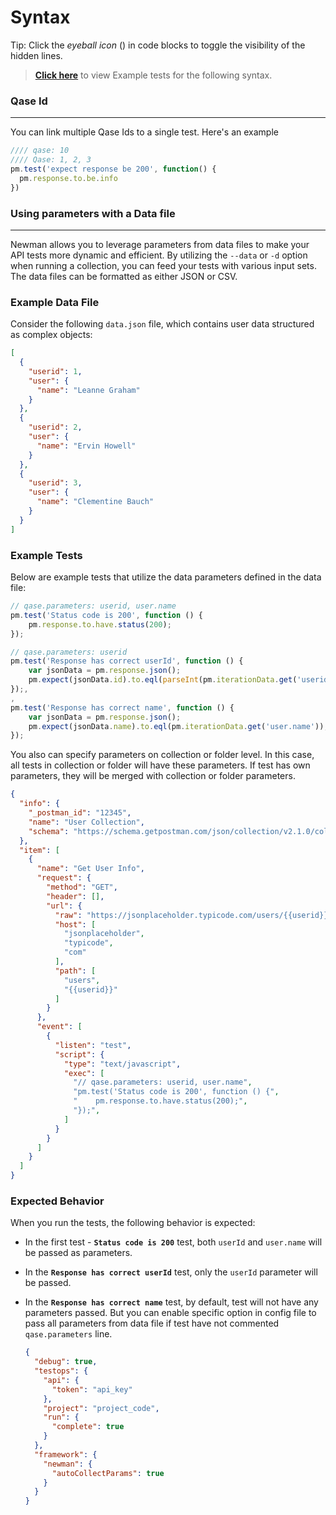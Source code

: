# Syntax

Tip: Click the _eyeball icon_ (<i class="fa fa-eye"></i>) in code blocks to toggle the visibility of the hidden lines.

> [**Click here**](https://github.com/cskmnrpt/qase-newman/tree/main/collections) to view Example tests for the following syntax.


### Qase Id
---

You can link multiple Qase Ids to a single test. Here's an example

```js
//// qase: 10
//// Qase: 1, 2, 3
pm.test('expect response be 200', function() {
  pm.response.to.be.info
})
```

### Using parameters with a Data file
--- 

Newman allows you to leverage parameters from data files to make your API tests more dynamic and efficient. By utilizing
the `--data` or `-d` option when running a collection, you can feed your tests with various input sets. The data files
can be formatted as either JSON or CSV.

### Example Data File

Consider the following `data.json` file, which contains user data structured as complex objects:

```json
[
  {
    "userid": 1,
    "user": {
      "name": "Leanne Graham"
    }
  },
  {
    "userid": 2,
    "user": {
      "name": "Ervin Howell"
    }
  },
  {
    "userid": 3,
    "user": {
      "name": "Clementine Bauch"
    }
  }
]
```

### Example Tests

Below are example tests that utilize the data parameters defined in the data file:

```javascript
// qase.parameters: userid, user.name
pm.test('Status code is 200', function () {
    pm.response.to.have.status(200);
});

// qase.parameters: userid
pm.test('Response has correct userId', function () {
    var jsonData = pm.response.json();
    pm.expect(jsonData.id).to.eql(parseInt(pm.iterationData.get('userid')));
});,
,
pm.test('Response has correct name', function () {
    var jsonData = pm.response.json();
    pm.expect(jsonData.name).to.eql(pm.iterationData.get('user.name'));
});
```

You also can specify parameters on collection or folder level. In this case, all tests in collection or folder will have
these parameters. If test has own parameters, they will be merged with collection or folder parameters.

```json
{
  "info": {
    "_postman_id": "12345",
    "name": "User Collection",
    "schema": "https://schema.getpostman.com/json/collection/v2.1.0/collection.json"
  },
  "item": [
    {
      "name": "Get User Info",
      "request": {
        "method": "GET",
        "header": [],
        "url": {
          "raw": "https://jsonplaceholder.typicode.com/users/{{userid}}",
          "host": [
            "jsonplaceholder",
            "typicode",
            "com"
          ],
          "path": [
            "users",
            "{{userid}}"
          ]
        }
      },
      "event": [
        {
          "listen": "test",
          "script": {
            "type": "text/javascript",
            "exec": [
              "// qase.parameters: userid, user.name",
              "pm.test('Status code is 200', function () {",
              "    pm.response.to.have.status(200);",
              "});",
            ]
          }
        }
      ]
    }
  ]
}
```

### Expected Behavior

When you run the tests, the following behavior is expected:

- In the first test - **`Status code is 200`** test, both `userId` and `user.name` will be passed as parameters.
- In the **`Response has correct userId`** test, only the `userId` parameter will be passed.
- In the **`Response has correct name`** test, by default, test will not have any parameters passed. But you can enable
  specific option in config file to pass all parameters from data file if test have not commented `qase.parameters`
  line.

  ```json
  {
    "debug": true,
    "testops": {
      "api": {
        "token": "api_key"
      },
      "project": "project_code",
      "run": {
        "complete": true
      }
    },
    "framework": {
      "newman": {
        "autoCollectParams": true
      }   
    }
  }
  ```
